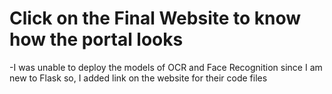 
# Click on the Final Website to know how the portal looks
-I was unable to deploy the models of OCR and Face Recognition since I am new to Flask so, I added link on the website for their code files
